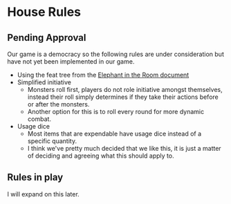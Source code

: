 # House Rules

## Pending Approval
Our game is a democracy so the following rules are under consideration but have not yet been implemented in our game.
* Using the feat tree from the [Elephant in the Room document](http://michaeliantorno.com/wp-content/uploads/2018/06/The-Elephant-in-the-Room-Feat-Taxes-in-Pathfinder.pdf)
* Simplified initiative
  * Monsters roll first, players do not role initiative amongst themselves, instead their roll simply determines if they take their actions before or after the monsters.
  * Another option for this is to roll every round for more dynamic combat.
* Usage dice
  * Most items that are expendable have usage dice instead of a specific quantity.
  * I think we've pretty much decided that we like this, it is just a matter of deciding and agreeing what this should apply to.

## Rules in play
I will expand on this later.